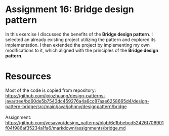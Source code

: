 # Assignment 16: Bridge design pattern

In this exercise I discussed the benefits of the **Bridge design pattern**. I selected an already existing project utilizing the pattern and explored its implementation. 
I then extended the project by implementing my own modifications to it, which aligned with the principles of the **Bridge design pattern**.

# Resources
Most of the code is copied from repository: https://github.com/jojozhuang/design-patterns-java/tree/bd60de5b7543dc459276a4a6cc87aae6258665d4/design-pattern-bridge/src/main/java/johnny/designpattern/bridge
<br><br>Assignment: https://github.com/vesavvo/design_patterns/blob/6e1bbebcd52426f706901f04f986af35234a1fa6/markdown/assignments/bridge.md